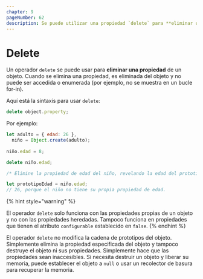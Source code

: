 ```yaml
---
chapter: 9
pageNumber: 62
description: Se puede utilizar una propiedad `delete` para **eliminar una propiedad** de un objeto. Cuando se elimina una propiedad, se elimina del objeto y no se puede acceder a ella ni enumerarla (es decir, no aparece en un bucle for-in).
---
```

# Delete

Un operador `delete` se puede usar para **eliminar una propiedad** de un objeto. Cuando se elimina una propiedad, es eliminada del objeto y no puede ser accedida o enumerada (por ejemplo, no se muestra en un bucle for-in).

Aquí está la sintaxis para usar `delete`:

```javascript
delete object.property;
```

Por ejemplo:

```javascript
let adulto = { edad: 26 },
  niño = Object.create(adulto);
  
niño.edad = 8;

delete niño.edad;

/* Elimine la propiedad de edad del niño, revelando la edad del prototipo, porque entonces no se anula.. */

let prototipoEdad = niño.edad;
// 26, porque el niño no tiene su propia propiedad de edad.
```

{% hint style="warning" %}

El operador `delete` solo funciona con las propiedades propias de un objeto y no con las propiedades heredadas. Tampoco funciona en propiedades que tienen el atributo `configurable` establecido en `false`.
{% endhint %}

El operador `delete` no modifica la cadena de prototipos del objeto. Simplemente elimina la propiedad especificada del objeto y tampoco destruye el objeto ni sus propiedades. Simplemente hace que las propiedades sean inaccesibles. Si necesita destruir un objeto y liberar su memoria, puede establecer el objeto a `null` o usar un recolector de basura para recuperar la memoria.

